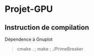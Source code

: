 # Projet-GPU

## Instruction de compilation

Dépendence à Gnuplot

> cmake . ;
> make ;
> ./PrimeBreaker
